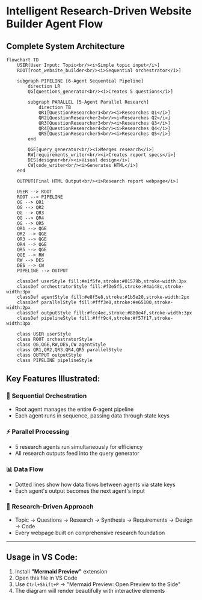 # Intelligent Research-Driven Website Builder Agent Flow

## Complete System Architecture

```mermaid
flowchart TD
    USER[User Input: Topic<br/><i>Simple topic input</i>]
    ROOT[root_website_builder<br/><i>Sequential orchestrator</i>]
    
    subgraph PIPELINE [6-Agent Sequential Pipeline]
        direction LR
        QG[questions_generator<br/><i>Creates 5 questions</i>]
        
        subgraph PARALLEL [5-Agent Parallel Research]
            direction TB
            QR1[QuestionResearcher1<br/><i>Researches Q1</i>]
            QR2[QuestionResearcher2<br/><i>Researches Q2</i>]
            QR3[QuestionResearcher3<br/><i>Researches Q3</i>]
            QR4[QuestionResearcher4<br/><i>Researches Q4</i>]
            QR5[QuestionResearcher5<br/><i>Researches Q5</i>]
        end
        
        QGE[query_generator<br/><i>Merges research</i>]
        RW[requirements_writer<br/><i>Creates report specs</i>]
        DES[designer<br/><i>Visual design</i>]
        CW[code_writer<br/><i>Generates HTML</i>]
    end
    
    OUTPUT[Final HTML Output<br/><i>Research report webpage</i>]
    
    USER --> ROOT
    ROOT --> PIPELINE
    QG --> QR1
    QG --> QR2
    QG --> QR3
    QG --> QR4
    QG --> QR5
    QR1 --> QGE
    QR2 --> QGE
    QR3 --> QGE
    QR4 --> QGE
    QR5 --> QGE
    QGE --> RW
    RW --> DES
    DES --> CW
    PIPELINE --> OUTPUT
    
    classDef userStyle fill:#e1f5fe,stroke:#01579b,stroke-width:3px
    classDef orchestratorStyle fill:#f3e5f5,stroke:#4a148c,stroke-width:3px
    classDef agentStyle fill:#e8f5e8,stroke:#1b5e20,stroke-width:2px
    classDef parallelStyle fill:#fff3e0,stroke:#e65100,stroke-width:2px
    classDef outputStyle fill:#fce4ec,stroke:#880e4f,stroke-width:3px
    classDef pipelineStyle fill:#fff9c4,stroke:#f57f17,stroke-width:3px
    
    class USER userStyle
    class ROOT orchestratorStyle
    class QG,QGE,RW,DES,CW agentStyle
    class QR1,QR2,QR3,QR4,QR5 parallelStyle
    class OUTPUT outputStyle
    class PIPELINE pipelineStyle
```

## Key Features Illustrated:

### 🎯 **Sequential Orchestration**
- Root agent manages the entire 6-agent pipeline
- Each agent runs in sequence, passing data through state keys

### ⚡ **Parallel Processing** 
- 5 research agents run simultaneously for efficiency
- All research outputs feed into the query generator

### 📊 **Data Flow**
- Dotted lines show how data flows between agents via state keys
- Each agent's output becomes the next agent's input

### 🔄 **Research-Driven Approach**
- Topic → Questions → Research → Synthesis → Requirements → Design → Code
- Every webpage built on comprehensive research foundation

---

## Usage in VS Code:

1. Install **"Mermaid Preview"** extension
2. Open this file in VS Code
3. Use `Ctrl+Shift+P` → "Mermaid Preview: Open Preview to the Side"
4. The diagram will render beautifully with interactive elements